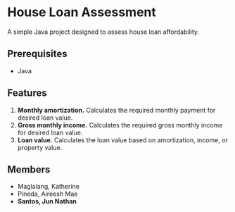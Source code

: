 # House Loan Assessment

A simple Java project designed to assess house loan affordability.

## Prerequisites

- Java

## Features

1. **Monthly amortization.** Calculates the required monthly payment for desired loan value.
2. **Gross monthly income.** Calculates the required gross monthly income for desired loan value.
3. **Loan value.** Calculates the loan value based on amortization, income, or property value.

## Members

- Maglalang, Katherine
- Pineda, Aireesh Mae
- **Santos, Jun Nathan**
